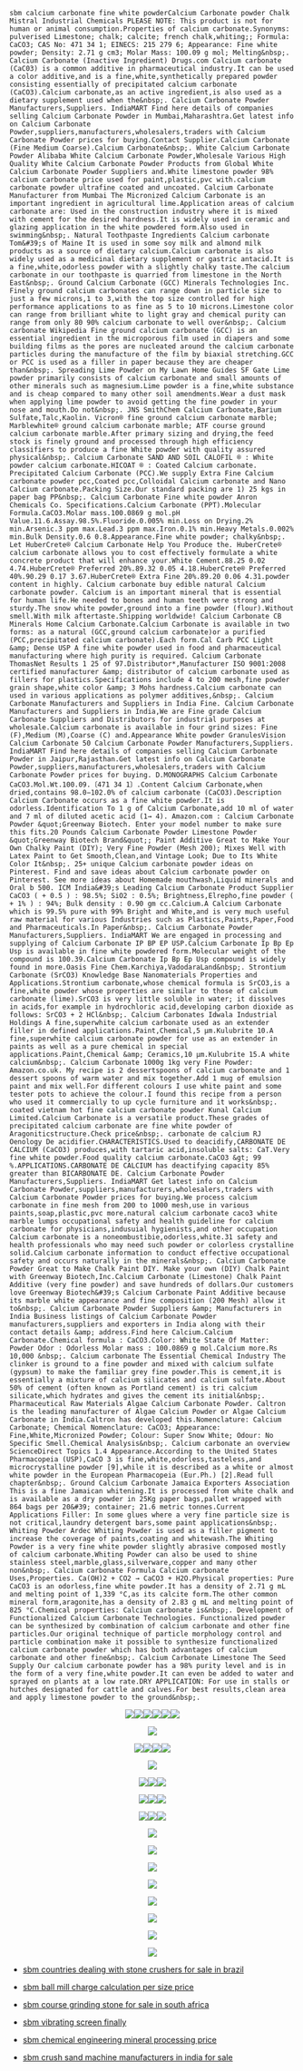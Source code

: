 
```
sbm calcium carbonate fine white powderCalcium Carbonate powder Chalk Mistral Industrial Chemicals PLEASE NOTE: This product is not for human or animal consumption.Properties of calcium carbonate.Synonyms: pulverised Limestone; chalk; calcite; french chalk,whiting;; Formula: CaCO3; CAS No: 471 34 1; EINECS: 215 279 6; Appearance: Fine white powder; Density: 2.71 g cm3; Molar Mass: 100.09 g mol; Melting&nbsp;. Calcium Carbonate (Inactive Ingredient) Drugs.com Calcium carbonate (CaC03) is a common additive in pharmaceutical industry.It can be used a color additive,and is a fine,white,synthetically prepared powder consisting essentially of precipitated calcium carbonate (CaCO3).Calcium carbonate,as an active ingredient,is also used as a dietary supplement used when the&nbsp;. Calcium Carbonate Powder Manufacturers,Suppliers. IndiaMART Find here details of companies selling Calcium Carbonate Powder in Mumbai,Maharashtra.Get latest info on Calcium Carbonate Powder,suppliers,manufacturers,wholesalers,traders with Calcium Carbonate Powder prices for buying.Contact Supplier.Calcium Carbonate (Fine Medium Coarse).Calcium Carbonate&nbsp;. White Calcium Carbonate Powder Alibaba White Calcium Carbonate Powder,Wholesale Various High Quality White Calcium Carbonate Powder Products from Global White Calcium Carbonate Powder Suppliers and.White limestone powder 98% calcium carbonate price used for paint,plastic,pvc with.calcium carbonate powder ultrafine coated and uncoated. Calcium Carbonate Manufacturer from Mumbai The Micronized Calcium Carbonate is an important ingredient in agricultural lime.Application areas of calcium carbonate are: Used in the construction industry where it is mixed with cement for the desired hardness.It is widely used in ceramic and glazing application in the white powdered form.Also used in swimming&nbsp;. Natural Toothpaste Ingredients Calcium carbonate Tom&#39;s of Maine It is used in some soy milk and almond milk products as a source of dietary calcium.Calcium carbonate is also widely used as a medicinal dietary supplement or gastric antacid.It is a fine,white,odorless powder with a slightly chalky taste.The calcium carbonate in our toothpaste is quarried from limestone in the North East&nbsp;. Ground Calcium Carbonate (GCC) Minerals Technologies Inc. Finely ground calcium carbonates can range down in particle size to just a few microns,1 to 3,with the top size controlled for high performance applications to as fine as 5 to 10 microns.Limestone color can range from brilliant white to light gray and chemical purity can range from only 80 90% calcium carbonate to well over&nbsp;. Calcium carbonate Wikipedia Fine ground calcium carbonate (GCC) is an essential ingredient in the microporous film used in diapers and some building films as the pores are nucleated around the calcium carbonate particles during the manufacture of the film by biaxial stretching.GCC or PCC is used as a filler in paper because they are cheaper than&nbsp;. Spreading Lime Powder on My Lawn Home Guides SF Gate Lime powder primarily consists of calcium carbonate and small amounts of other minerals such as magnesium.Lime powder is a fine,white substance and is cheap compared to many other soil amendments.Wear a dust mask when applying lime powder to avoid getting the fine powder in your nose and mouth.Do not&nbsp;. JNS SmithChem Calcium Carbonate,Barium Sulfate,Talc,Kaolin. Vicron® fine ground calcium carbonate marble; Marblewhite® ground calcium carbonate marble; ATF course ground calcium carbonate marble.After primary sizing and drying,the feed stock is finely ground and processed through high efficiency classifiers to produce a fine White powder with quality assured physical&nbsp;. Calcium Carbonate SAND AND SOIL CALOFIL ® : White powder calcium carbonate.HICOAT ® : Coated Calcium carbonate. Precipitated Calcium Carbonate (PCC).We supply Extra Fine Calcium carbonate powder pcc,Coated pcc,Colloidal Calcium carbonate and Nano Calcium carbonate.Packing Size.Our standard packing are 1) 25 kgs in paper bag PP&nbsp;. Calcium Carbonate Fine white powder Anron Chemicals Co. Specifications.Calcium Carbonate (PPT).Molecular Formula.CaCO3.Molar mass.100.0869 g mol.pH Value.11.6.Assay.98.5%.Fluoride.0.005% min.Loss on Drying.2% min.Arsenic.3 ppm max.Lead.3 ppm max.Iron.0.1% min.Heavy Metals.0.002% min.Bulk Density.0.6 0.8.Appearance.Fine white powder; chalky&nbsp;. Let HuberCrete® Calcium Carbonate Help You Produce the. HuberCrete® calcium carbonate allows you to cost effectively formulate a white concrete product that will enhance your.White Cement.88.25 0.02 4.74.HuberCrete® Preferred 20%.89.32 0.05 4.18.HuberCrete® Preferred 40%.90.29 0.17 3.67.HuberCrete® Extra Fine 20%.89.20 0.06 4.31.powder content in highly. Calcium carbonate buy edible natural Calcium carbonate powder. Calcium is an important mineral that is essential for human life.He needed to bones and human teeth were strong and sturdy.The snow white powder,ground into a fine powder (flour).Without smell.With milk aftertaste.Shipping worldwide! Calcium Carbonate CB Minerals Home Calcium Carbonate.Calcium Carbonate is available in two forms: as a natural (GCC,ground calcium carbonate)or a purified (PCC,precipitated calcium carbonate).Each form.Cal Carb PCC Light &amp; Dense USP A fine white powder used in food and pharmaceutical manufacturing where high purity is required. Calcium Carbonate ThomasNet Results 1 25 of 97.Distributor*,Manufacturer ISO 9001:2008 certified manufacturer &amp; distributor of calcium carbonate used as fillers for plastics.Specifications include 4 to 200 mesh,fine powder grain shape,white color &amp; 3 Mohs hardness.Calcium carbonate can used in various applications as polymer additives,&nbsp;. Calcium Carbonate Manufacturers and Suppliers in India Fine. Calcium Carbonate Manufacturers and Suppliers in India,We are Fine grade Calcium Carbonate Suppliers and Distributors for industrial purposes at wholesale.Calcium carbonate is available in four grind sizes: Fine (F),Medium (M),Coarse (C) and.Appearance White powder GranulesVision Calcium Carbonate 50 Calcium Carbonate Powder Manufacturers,Suppliers. IndiaMART Find here details of companies selling Calcium Carbonate Powder in Jaipur,Rajasthan.Get latest info on Calcium Carbonate Powder,suppliers,manufacturers,wholesalers,traders with Calcium Carbonate Powder prices for buying. D.MONOGRAPHS Calcium Carbonate CaCO3.Mol.Wt.100.09.〔471 34 1〕.Content Calcium Carbonate,when dried,contains 98.0−102.0% of calcium carbonate (CaCO3).Description Calcium Carbonate occurs as a fine white powder.It is odorless.Identification To 1 g of Calcium Carbonate,add 10 ml of water and 7 ml of diluted acetic acid (1→ 4). Amazon.com : Calcium Carbonate Powder &quot;Greenway Biotech. Enter your model number to make sure this fits.20 Pounds Calcium Carbonate Powder Limestone Powder &quot;Greenway Biotech Brand&quot;; Paint Additive Great to Make Your Own Chalky Paint (DIY); Very Fine Powder (Mesh 200); Mixes Well with Latex Paint to Get Smooth,Clean,and Vintage Look; Due to Its White Color It&nbsp;. 25+ unique Calcium carbonate powder ideas on Pinterest. Find and save ideas about Calcium carbonate powder on Pinterest. See more ideas about Homemade mouthwash,Liquid minerals and Oral b 500. ICM India&#39;s Leading Calcium Carbonate Product Supplier CaCO3 ( + 0.5 ) : 98.5%; SiO2 : 0.5%; Brightness,Elrepho,fine powder ( + 1% ) : 94%; Bulk density : 0.90 gm cc.Calcium.A Calcium Carbonate which is 99.5% pure with 99% Bright and White,and is very much useful raw material for various Industries such as Plastics,Paints,Paper,Food and Pharmaceuticals.In Paper&nbsp;. Calcium Carbonate Powder Manufacturers,Suppliers. IndiaMART We are engaged in processing and supplying of Calcium Carbonate IP BP EP USP.Calcium Carbonate Ip Bp Ep Usp is available in fine white powdered form.Molecular weight of the compound is 100.39.Calcium Carbonate Ip Bp Ep Usp compound is widely found in more.Oasis Fine Chem.Karchiya,VadodaraLand&nbsp;. Strontium Carbonate (SrCO3) Knowledge Base Nanomaterials Properties and Applications.Strontium carbonate,whose chemical formula is SrCO3,is a fine,white powder whose properties are similar to those of calcium carbonate (lime).SrCO3 is very little soluble in water; it dissolves in acids,for example in hydrochloric acid,developing carbon dioxide as follows: SrCO3 + 2 HCl&nbsp;. Calcium Carbonates Idwala Industrial Holdings A fine,superwhite calcium carbonate used as an extender filler in defined applications.Paint,Chemical,5 µm.Kulubrite 10.A fine,superwhite calcium carbonate powder for use as an extender in paints as well as a pure chemical in special applications.Paint,Chemical &amp; Ceramics,10 µm.Kulubrite 15.A white calcium&nbsp;. Calcium Carbonate 1000g 1kg very Fine Powder: Amazon.co.uk. My recipe is 2 dessertspoons of calcium carbonate and 1 dessert spoons of warm water and mix together.Add 1 mug of emulsion paint and mix well.For different colours I use white paint and some tester pots to achieve the colour.I found this recipe from a person who used it commercially to up cycle furniture and it works&nbsp;. coated vietnam hot fine calcium carbonate powder Kunal Calcium Limited.Calcium Carbonate is a versatile product.These grades of precipitated calcium carbonate are fine white powder of Aragoniticstructure.Check price&nbsp;. carbonate de calcium RJ Oenology De acidifier.CHARACTERISTICS.Used to deacidify,CARBONATE DE CALCIUM (CaCO3) produces,with tartaric acid,insoluble salts: CaT.Very fine white powder.Food quality calcium carbonate.CaCO3 &gt; 99 %.APPLICATIONS.CARBONATE DE CALCIUM has deactifying capacity 85% greater than BICARBONATE DE. Calcium Carbonate Powder Manufacturers,Suppliers. IndiaMART Get latest info on Calcium Carbonate Powder,suppliers,manufacturers,wholesalers,traders with Calcium Carbonate Powder prices for buying.We process calcium carbonate in fine mesh from 200 to 1000 mesh,use in various paints,soap,plastic,pvc more.natural calcium carbonate caco3 white marble lumps occupational safety and health guideline for calcium carbonate for physicians,indusuial hygienists,and other occupation Calcium carbonate is a noneombustibie,odorless,white.31 safety and health professionals who may need such powder or colorless crystalline solid.Calcium carbonate information to conduct effective occupational safety and occurs naturally in the minerals&nbsp;. Calcium Carbonate Powder Great to Make Chalk Paint DIY. Make your own (DIY) Chalk Paint with Greenway Biotech,Inc.Calcium Carbonate (Limestone) Chalk Paint Additive (very fine powder) and save hundreds of dollars.Our customers love Greenway Biotech&#39;s Calcium Carbonate Paint Additive because its marble white appearance and fine composition (200 Mesh) allow it to&nbsp;. Calcium Carbonate Powder Suppliers &amp; Manufacturers in India Business listings of Calcium Carbonate Powder manufacturers,suppliers and exporters in India along with their contact details &amp; address.Find here Calcium.Calcium Carbonate.Chemical formula : CaCO3.Color: White State Of Matter: Powder Odor : Odorless Molar mass : 100.0869 g mol.Calcium more.Rs 10,000 &nbsp;. Calcium carbonate The Essential Chemical Industry The clinker is ground to a fine powder and mixed with calcium sulfate (gypsum) to make the familiar grey fine powder.This is cement,it is essentially a mixture of calcium silicates and calcium sulfate.About 50% of cement (often known as Portland cement) is tri calcium silicate,which hydrates and gives the cement its initial&nbsp;. Pharmaceutical Raw Materials Algae Calcium Carbonate Powder. Caltron is the leading manufacturer of Algae Calcium Powder or Algae Calcium Carbonate in India.Caltron has developed this.Nomenclature: Calcium Carbonate; Chemical Nomenclature: CaCO3; Appearance: Fine,White,Micronized Powder; Colour: Super Snow White; Odour: No Specific Smell.Chemical Analysis&nbsp;. Calcium carbonate an overview ScienceDirect Topics 1.4 Appearance.According to the United States Pharmacopeia (USP),CaCO 3 is fine,white,odorless,tasteless,and microcrystalline powder [9],while it is described as a white or almost white powder in the European Pharmacopeia (Eur.Ph.) [2].Read full chapter&nbsp;. Ground Calcium Carbonate Jamaica Exporters Association This is a fine Jamaican whitening.It is processed from white chalk and is available as a dry powder in 25Kg paper bags,pallet wrapped with 864 bags per 20&#39; container; 21.6 metric tonnes.Current Applications Filler: In some glues where a very fine particle size is not critical,laundry detergent bars,some paint applications&nbsp;. Whiting Powder Ardec Whiting Powder is used as a filler pigment to increase the coverage of paints,coating and whitewash.The Whiting Powder is a very fine white powder slightly abrasive composed mostly of calcium carbonate.Whiting Powder can also be used to shine stainless steel,marble,glass,silverware,copper and many other non&nbsp;. Calcium carbonate Formula Calcium carbonate Uses,Properties. Ca(OH)2 + CO2 → CaCO3 + H2O.Physical properties: Pure CaCO3 is an odorless,fine white powder.It has a density of 2.71 g mL and melting point of 1,339 °C,as its calcite form.The other common mineral form,aragonite,has a density of 2.83 g mL and melting point of 825 °C.Chemical properties: Calcium carbonate is&nbsp;. Development of Functionalized Calcium Carbonate Technologies. Functionalized powder can be synthesized by combination of calcium carbonate and other fine particles.Our original technique of particle morphology control and particle combination make it possible to synthesize functionalized calcium carbonate powder which has both advantages of calcium carbonate and other fine&nbsp;. Calcium Carbonate Limestone The Seed Supply Our calcium carbonate powder has a 98% purity level and is in the form of a very fine,white powder.It can even be added to water and sprayed on plants at a low rate.DRY APPLICATION: For use in stalls or hutches designated for cattle and calves.For best results,clean area and apply limestone powder to the ground&nbsp;. 
```

<div align="center">
  
<a rel="nofollow" href="https://m.shibang-china.com?f=github&k=sbm+calcium+carbonate+fine+white+powder"><img src="https://static.shibang-china.com/en/l.png"></a><img src="https://static.shibang-china.com/en/hw.png"><a rel="nofollow" href="https://m.shibang-china.com/product/?f=github&k=sbm+calcium+carbonate+fine+white+powder"><img src="https://static.shibang-china.com/en/p.png"></a><a rel="nofollow" href="https://m.shibang-china.com/cases/?f=github&k=sbm+calcium+carbonate+fine+white+powder"><img src="https://static.shibang-china.com/en/c.png"></a><a rel="nofollow" href="https://m.shibang-china.com/news/?f=github&k=sbm+calcium+carbonate+fine+white+powder"><img src="https://static.shibang-china.com/en/n.png"></a><a rel="nofollow" href="https://m.shibang-china.com?f=github&k=sbm+calcium+carbonate+fine+white+powder"><img src="https://static.shibang-china.com/en/m.png"></a>

<a rel="nofollow" href="https://m.shibang-china.com/product/?f=github&k=sbm+calcium+carbonate+fine+white+powder"><img src="https://static.shibang-china.com/en/b.jpg"></a>
  
<a rel="nofollow" href="https://m.shibang-china.com/solution-aggregate.html?f=github&k=sbm+calcium+carbonate+fine+white+powder"><img src="https://static.shibang-china.com/en/a.jpg"></a><a rel="nofollow" href="https://m.shibang-china.com/solution-mine.html?f=github&k=sbm+calcium+carbonate+fine+white+powder"><img src="https://static.shibang-china.com/en/m.jpg"></a><a rel="nofollow" href="https://m.shibang-china.com/solution-mill.html?f=github&k=sbm+calcium+carbonate+fine+white+powder"><img src="https://static.shibang-china.com/en/g.jpg"></a><a rel="nofollow" href="https://m.shibang-china.com/solution-epc.html?f=github&k=sbm+calcium+carbonate+fine+white+powder"><img src="https://static.shibang-china.com/en/e.jpg"></a>

<a rel="nofollow" href="https://m.shibang-china.com/product/?f=github&k=sbm+calcium+carbonate+fine+white+powder"><img src="https://static.shibang-china.com/en/a-p.png"></a>

<a rel="nofollow" href="https://m.shibang-china.com/product/crusher/c6x.html?f=github&k=sbm+calcium+carbonate+fine+white+powder"><img src="https://static.shibang-china.com/en/j.jpg"></a><a rel="nofollow" href="https://m.shibang-china.com/product/crusher/ci5x.html?f=github&k=sbm+calcium+carbonate+fine+white+powder"><img src="https://static.shibang-china.com/en/i.jpg"></a><a rel="nofollow" href="https://m.shibang-china.com/product/crusher/hst.html?f=github&k=sbm+calcium+carbonate+fine+white+powder"><img src="https://static.shibang-china.com/en/c.jpg"></a>

<a rel="nofollow" href="https://m.shibang-china.com/product/mill/mtw.html?f=github&k=sbm+calcium+carbonate+fine+white+powder"><img src="https://static.shibang-china.com/en/mtw.jpg"></a><a rel="nofollow" href="https://m.shibang-china.com/product/mill/scm.html?f=github&k=sbm+calcium+carbonate+fine+white+powder"><img src="https://static.shibang-china.com/en/scm.jpg"></a><a rel="nofollow" href="https://m.shibang-china.com/product/mill/lm.html?f=github&k=sbm+calcium+carbonate+fine+white+powder"><img src="https://static.shibang-china.com/en/lm.jpg"></a>

<a rel="nofollow" href="https://m.shibang-china.com/product/sand/vsi6x.html?f=github&k=sbm+calcium+carbonate+fine+white+powder"><img src="https://static.shibang-china.com/en/6x.jpg"></a><a rel="nofollow" href="https://m.shibang-china.com/product/sand/vu.html?f=github&k=sbm+calcium+carbonate+fine+white+powder"><img src="https://static.shibang-china.com/en/vu.jpg"></a><a rel="nofollow" href="https://m.shibang-china.com/product/mobile/klun.html?f=github&k=sbm+calcium+carbonate+fine+white+powder"><img src="https://static.shibang-china.com/en/k.jpg"></a>

<a rel="nofollow" href="https://m.shibang-china.com/cases/?f=github&k=sbm+calcium+carbonate+fine+white+powder"><img src="https://static.shibang-china.com/en/case.png"></a>

<a rel="nofollow" href="https://m.shibang-china.com/cases/aggregate/202.html?f=github&k=sbm+calcium+carbonate+fine+white+powder"><img src="https://static.shibang-china.com/en/c-1.jpg"></a>

<a rel="nofollow" href="https://m.shibang-china.com/cases/aggregate/203.html?f=github&k=sbm+calcium+carbonate+fine+white+powder"><img src="https://static.shibang-china.com/en/c-2.jpg"></a>

<a rel="nofollow" href="https://m.shibang-china.com/cases/mill/123.html?f=github&k=sbm+calcium+carbonate+fine+white+powder"><img src="https://static.shibang-china.com/en/c-3.jpg"></a>

<a rel="nofollow" href="https://m.shibang-china.com/contact_us.html?f=github&k=sbm+calcium+carbonate+fine+white+powder"><img src="https://static.shibang-china.com/en/contact.png"></a>

<a rel="nofollow" href="https://swt.shibang-china.com/?f=github&k=sbm+calcium+carbonate+fine+white+powder"><img src="https://static.shibang-china.com/en/chat.png"></a>

<a rel="nofollow" href="https://whatsapp.shibangsoft.com/WhatsApp.php?f=github&k=sbm+calcium+carbonate+fine+white+powder"><img src="https://static.shibang-china.com/en/whatsapp.png"></a>

<a rel="nofollow" href="https://m.shibang-china.com/?f=github&k=sbm+calcium+carbonate+fine+white+powder"><img src="https://static.shibang-china.com/en/website.png"></a>

</div>


* [sbm countries dealing with stone crushers for sale in brazil](sbm%20countries%20dealing%20with%20stone%20crushers%20for%20sale%20in%20brazil.md)

* [sbm ball mill charge calculation per size price](sbm%20ball%20mill%20charge%20calculation%20per%20size%20price.md)

* [sbm course grinding stone for sale in south africa](sbm%20course%20grinding%20stone%20for%20sale%20in%20south%20africa.md)

* [sbm vibrating screen finally](sbm%20vibrating%20screen%20finally.md)

* [sbm chemical engineering mineral processing price](sbm%20chemical%20engineering%20mineral%20processing%20price.md)

* [sbm crush sand machine manufacturers in india for sale](sbm%20crush%20sand%20machine%20manufacturers%20in%20india%20for%20sale.md)